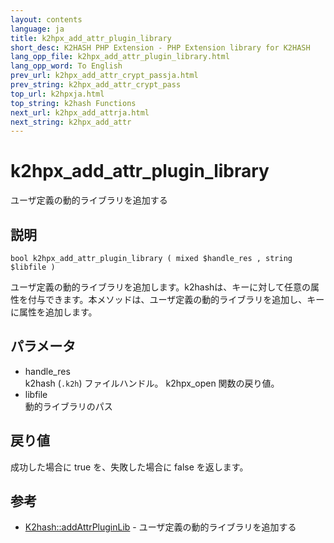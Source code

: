 ```yaml
---
layout: contents
language: ja
title: k2hpx_add_attr_plugin_library
short_desc: K2HASH PHP Extension - PHP Extension library for K2HASH
lang_opp_file: k2hpx_add_attr_plugin_library.html
lang_opp_word: To English
prev_url: k2hpx_add_attr_crypt_passja.html
prev_string: k2hpx_add_attr_crypt_pass
top_url: k2hpxja.html
top_string: k2hash Functions
next_url: k2hpx_add_attrja.html
next_string: k2hpx_add_attr
---
```


# k2hpx_add_attr_plugin_library
ユーザ定義の動的ライブラリを追加する

## 説明
```
bool k2hpx_add_attr_plugin_library ( mixed $handle_res , string $libfile )
```
ユーザ定義の動的ライブラリを追加します。k2hashは、キーに対して任意の属性を付与できます。本メソッドは、ユーザ定義の動的ライブラリを追加し、キーに属性を追加します。 

## パラメータ
- handle_res  
k2hash (`.k2h`) ファイルハンドル。 k2hpx_open 関数の戻り値。
- libfile  
動的ライブラリのパス

## 戻り値
成功した場合に true を、失敗した場合に false を返します。 

## 参考
- [K2hash::addAttrPluginLib](k2h_addattrpluginlibja.html) - ユーザ定義の動的ライブラリを追加する
